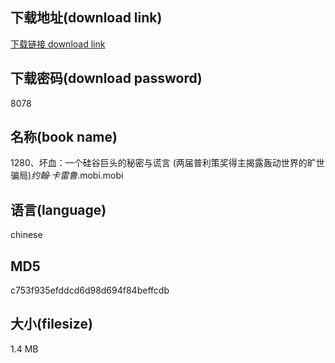 ## 下载地址(download link)
[下载链接 download link](https://voluble-croquembouche-d321dc.netlify.app/?s=1280%E3%80%81%E5%9D%8F%E8%A1%80%EF%BC%9A%E4%B8%80%E4%B8%AA%E7%A1%85%E8%B0%B7%E5%B7%A8%E5%A4%B4%E7%9A%84%E7%A7%98%E5%AF%86%E4%B8%8E%E8%B0%8E%E8%A8%80+%28%E4%B8%A4%E5%B1%8A%E6%99%AE%E5%88%A9%E7%AD%96%E5%A5%96%E5%BE%97%E4%B8%BB%E6%8F%AD%E9%9C%B2%E8%BD%B0%E5%8A%A8%E4%B8%96%E7%95%8C%E7%9A%84%E6%97%B7%E4%B8%96%E9%AA%97%E5%B1%80%29_%E7%BA%A6%E7%BF%B0%C2%B7%E5%8D%A1%E9%9B%B7%E9%B2%81_.mobi)

## 下载密码(download password)
8078

## 名称(book name)
1280、坏血：一个硅谷巨头的秘密与谎言 (两届普利策奖得主揭露轰动世界的旷世骗局)_约翰·卡雷鲁_.mobi.mobi

## 语言(language)
chinese

## MD5
c753f935efddcd6d98d694f84beffcdb

## 大小(filesize)
1.4 MB
